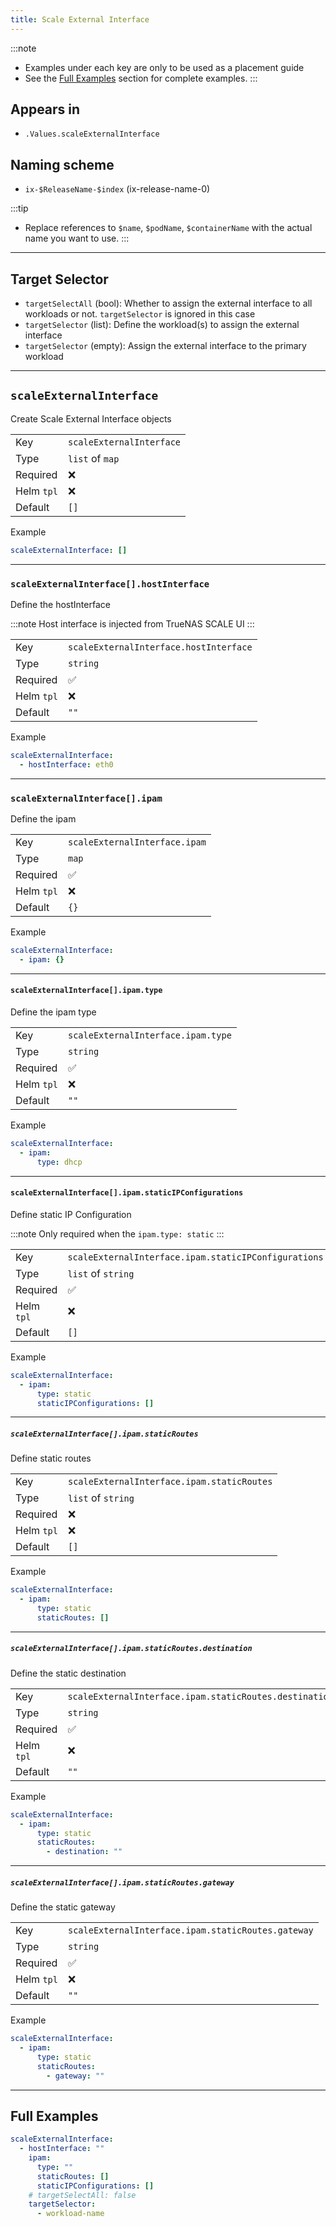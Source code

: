 ```yaml
---
title: Scale External Interface
---
```


:::note
- Examples under each key are only to be used as a placement guide
- See the [Full Examples](#full-examples) section for complete examples.
:::

## Appears in

- `.Values.scaleExternalInterface`

## Naming scheme

- `ix-$ReleaseName-$index` (ix-release-name-0)

:::tip
- Replace references to `$name`, `$podName`, `$containerName` with the actual name you want to use.
:::

---

## Target Selector

- `targetSelectAll` (bool): Whether to assign the external interface to all workloads or not. `targetSelector` is ignored in this case
- `targetSelector` (list): Define the workload(s) to assign the external interface
- `targetSelector` (empty): Assign the external interface to the primary workload

---

## `scaleExternalInterface`

Create Scale External Interface objects

|            |                          |
| ---------- | ------------------------ |
| Key        | `scaleExternalInterface` |
| Type       | `list` of `map`          |
| Required   | ❌                       |
| Helm `tpl` | ❌                       |
| Default    | `[]`                     |

Example

```yaml
scaleExternalInterface: []
```

---

### `scaleExternalInterface[].hostInterface`

Define the hostInterface

:::note
Host interface is injected from TrueNAS SCALE UI
:::

|            |                                        |
| ---------- | -------------------------------------- |
| Key        | `scaleExternalInterface.hostInterface` |
| Type       | `string`                               |
| Required   | ✅                                     |
| Helm `tpl` | ❌                                     |
| Default    | `""`                                   |

Example

```yaml
scaleExternalInterface:
  - hostInterface: eth0
```

---

### `scaleExternalInterface[].ipam`

Define the ipam

|            |                               |
| ---------- | ----------------------------- |
| Key        | `scaleExternalInterface.ipam` |
| Type       | `map`                         |
| Required   | ✅                            |
| Helm `tpl` | ❌                            |
| Default    | `{}`                          |

Example

```yaml
scaleExternalInterface:
  - ipam: {}
```

---

#### `scaleExternalInterface[].ipam.type`

Define the ipam type

|            |                                    |
| ---------- | ---------------------------------- |
| Key        | `scaleExternalInterface.ipam.type` |
| Type       | `string`                           |
| Required   | ✅                                 |
| Helm `tpl` | ❌                                 |
| Default    | `""`                               |

Example

```yaml
scaleExternalInterface:
  - ipam:
      type: dhcp
```

---

#### `scaleExternalInterface[].ipam.staticIPConfigurations`

Define static IP Configuration

:::note
Only required when the `ipam.type: static`
:::

|            |                                                      |
| ---------- | ---------------------------------------------------- |
| Key        | `scaleExternalInterface.ipam.staticIPConfigurations` |
| Type       | `list` of `string`                                   |
| Required   | ✅                                                   |
| Helm `tpl` | ❌                                                   |
| Default    | `[]`                                                 |

Example

```yaml
scaleExternalInterface:
  - ipam:
      type: static
      staticIPConfigurations: []
```

---

##### `scaleExternalInterface[].ipam.staticRoutes`

Define static routes

|            |                                            |
| ---------- | ------------------------------------------ |
| Key        | `scaleExternalInterface.ipam.staticRoutes` |
| Type       | `list` of `string`                         |
| Required   | ❌                                         |
| Helm `tpl` | ❌                                         |
| Default    | `[]`                                       |

Example

```yaml
scaleExternalInterface:
  - ipam:
      type: static
      staticRoutes: []
```

---

##### `scaleExternalInterface[].ipam.staticRoutes.destination`

Define the static destination

|            |                                                        |
| ---------- | ------------------------------------------------------ |
| Key        | `scaleExternalInterface.ipam.staticRoutes.destination` |
| Type       | `string`                                               |
| Required   | ✅                                                     |
| Helm `tpl` | ❌                                                     |
| Default    | `""`                                                   |

Example

```yaml
scaleExternalInterface:
  - ipam:
      type: static
      staticRoutes:
        - destination: ""
```

---

##### `scaleExternalInterface[].ipam.staticRoutes.gateway`

Define the static gateway

|            |                                                    |
| ---------- | -------------------------------------------------- |
| Key        | `scaleExternalInterface.ipam.staticRoutes.gateway` |
| Type       | `string`                                           |
| Required   | ✅                                                 |
| Helm `tpl` | ❌                                                 |
| Default    | `""`                                               |

Example

```yaml
scaleExternalInterface:
  - ipam:
      type: static
      staticRoutes:
        - gateway: ""
```

---

## Full Examples

```yaml
scaleExternalInterface:
  - hostInterface: ""
    ipam:
      type: ""
      staticRoutes: []
      staticIPConfigurations: []
    # targetSelectAll: false
    targetSelector:
      - workload-name
```
